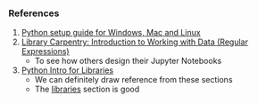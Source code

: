 ### References
1. [Python setup guide for Windows, Mac and Linux](https://reproducible-science-curriculum.github.io/data-exploration-RR-Jupyter/setup.html)
2. [Library Carpentry: Introduction to Working with Data (Regular Expressions)](https://librarycarpentry.org/lc-data-intro/)
   - To see how others design their Jupyter Notebooks
3. [Python Intro for Libraries](https://librarycarpentry.org/lc-python-intro/design/)
   - We can definitely draw reference from these sections
   - The [libraries](https://librarycarpentry.org/lc-python-intro/06-libraries/index.html) section is good
